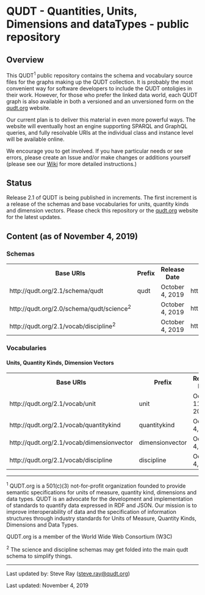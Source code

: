 QUDT - Quantities, Units, Dimensions and dataTypes - public repository
======================================================================

Overview
--------

This QUDT<sup>1</sup> public repository contains the schema and vocabulary source files for the graphs making up the QUDT collection. It is probably the most convenient way for software developers to include the QUDT ontoligies in their work. However, for those who prefer the linked data world, each QUDT graph is also available in both a versioned and an unversioned form on the <a href="http://qudt.org">qudt.org</a> website.

Our current plan is to deliver this material in even more powerful ways. The website will eventually host an engine supporting SPARQL and GraphQL queries, and fully resolvable URIs at the individual class and instance level will be available online.

We encourage you to get involved. If you have particular needs or see errors, please create an Issue and/or make changes or additions yourself (please see our <a href="https://github.com/qudt/qudt-public-repo/wiki">   Wiki</a> for more detailed instructions.)

Status
------

Release 2.1 of QUDT is being published in increments. The first increment is a release of the schemas and base vocabularies for units, quantity kinds and dimension vectors. Please check this repository or the <a href="http://qudt.org">qudt.org</a> website for the latest updates.

Content (as of November 4, 2019)
-------

<h3>Schemas</h3>

<table>
<tr>
 <th>Base URIs</th>
 <th>Prefix</th>
 <th>Release Date</th>
 <th>Dereferenceable URI</th>
</tr>
<tr>
<td>http://qudt.org/2.1/schema/qudt</td>
<td>qudt</td>
<td>October 4, 2019</td>
<td>http://qudt.org/schema/qudt</td>
</tr>
<tr>
<td>http://qudt.org/2.0/schema/qudt/science<sup>2</sup></td>
<td></td>
<td>October 4, 2019</td>
<td>http://qudt.org/schema/qudt/science</td>
</tr>
<tr>
<td>http://qudt.org/2.1/vocab/discipline<sup>2</sup></td>
<td></td>
<td>October 4, 2019</td>
<td>http://qudt.org/vocab/discipline</td>
</tr>
</table>

<h3>Vocabularies</h3>

<h4>Units, Quantity Kinds, Dimension Vectors</h4>

<table>
<tr>
 <th>Base URIs</th>
 <th>Prefix</th>
 <th>Release Date</th>
 <th>Dereferenceable URI</th>
</tr>
<tr>
<td>http://qudt.org/2.1/vocab/unit</td>
<td>unit</td>
<td>October 11, 2019</td>
<td>http://qudt.org/vocab/unit</td>
</tr>
<tr>
<td>http://qudt.org/2.1/vocab/quantitykind</td>
<td>quantitykind</td>
<td>October 4, 2019</td>
<td>http://qudt.org/vocab/quantitykind</td>
</tr>
<tr>
<td>http://qudt.org/2.1/vocab/dimensionvector</td>
<td>dimensionvector</td>
<td>October 4, 2019</td>
<td>http://qudt.org/vocab/dimensionvector</td>
</tr>
<tr>
<td>http://qudt.org/2.1/vocab/discipline</td>
<td>discipline</td>
<td>October 4, 2019</td>
<td>http://qudt.org/vocab/discipline</td>
</tr>
</table>



<hr/>
<p style="font-size=xx-small;"><sup>1</sup> QUDT.org is a 501(c)(3) not-for-profit organization founded to provide semantic specifications for units of measure, quantity kind, dimensions and data types.   QUDT is an advocate for the development and implementation of standards to quantify data expressed in RDF and JSON.   Our mission is to improve interoperability of data and the specification of information structures through industry standards for Units of Measure, Quantity Kinds, Dimensions and Data Types.

QUDT.org is a member of the World Wide Web Consortium (W3C)

<p style="font-size=xx-small;"><sup>2</sup> The science and discipline schemas may get folded into the main qudt schema to simplify things.

<hr/>


Last updated by: Steve Ray (steve.ray@qudt.org)

Last updated: November 4, 2019

